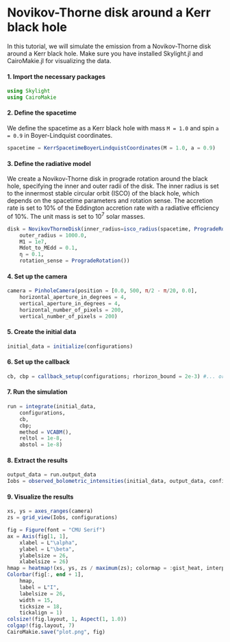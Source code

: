 # Novikov-Thorne disk around a Kerr black hole

In this tutorial, we will simulate the emission from a Novikov-Thorne disk around a Kerr black hole. Make sure you have installed Skylight.jl and CairoMakie.jl for visualizing the data.

#### 1. Import the necessary packages

```julia
using Skylight
using CairoMakie
```

#### 2. Define the spacetime

We define the spacetime as a Kerr black hole with mass `M = 1.0` and spin `a = 0.9` in Boyer-Lindquist coordinates.

```julia
spacetime = KerrSpacetimeBoyerLindquistCoordinates(M = 1.0, a = 0.9)
```

#### 3. Define the radiative model 

We create a Novikov-Thorne disk in prograde rotation around the black hole, specifying the inner and outer radii of the disk. The inner radius is set to the innermost stable circular orbit (ISCO) of the black hole, which depends on the spacetime parameters and rotation sense. The accretion rate is set to 10% of the Eddington accretion rate with a radiative efficiency of 10%. The unit mass is set to $10^7$ solar masses.

```julia
disk = NovikovThorneDisk(inner_radius=isco_radius(spacetime, ProgradeRotation()), 
    outer_radius = 1000.0, 
    M1 = 1e7, 
    Mdot_to_MEdd = 0.1, 
    η = 0.1,
    rotation_sense = ProgradeRotation())
```

#### 4. Set up the camera

```julia 
camera = PinholeCamera(position = [0.0, 500, π/2 - π/20, 0.0],
    horizontal_aperture_in_degrees = 4,
    vertical_aperture_in_degrees = 4,
    horizontal_number_of_pixels = 200,
    vertical_number_of_pixels = 200)
```

#### 5. Create the initial data

```julia
initial_data = initialize(configurations)
```

#### 6. Set up the callback

```julia
cb, cbp = callback_setup(configurations; rhorizon_bound = 2e-3) #... or, define your own cb and cbp
```

#### 7. Run the simulation

```julia
run = integrate(initial_data,
    configurations,
    cb,
    cbp;
    method = VCABM(),
    reltol = 1e-8,
    abstol = 1e-8)
```

#### 8. Extract the results

```julia
output_data = run.output_data
Iobs = observed_bolometric_intensities(initial_data, output_data, configurations)
```

#### 9. Visualize the results

```julia
xs, ys = axes_ranges(camera)
zs = grid_view(Iobs, configurations)

fig = Figure(font = "CMU Serif")
ax = Axis(fig[1, 1],
    xlabel = L"\alpha",
    ylabel = L"\beta",
    ylabelsize = 26,
    xlabelsize = 26)
hmap = heatmap!(xs, ys, zs / maximum(zs); colormap = :gist_heat, interpolate = true)
Colorbar(fig[:, end + 1],
    hmap,
    label = L"I",
    labelsize = 26,
    width = 15,
    ticksize = 18,
    tickalign = 1)
colsize!(fig.layout, 1, Aspect(1, 1.0))
colgap!(fig.layout, 7)
CairoMakie.save("plot.png", fig)
```

